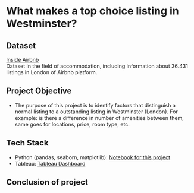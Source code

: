# What makes a top choice listing in Westminster?

## Dataset
[Inside Airbnb](http://insideairbnb.com/get-the-data)  
Dataset in the field of accommodation, including information about 36.431 listings in London of Airbnb platform.
## Project Objective
* The purpose of this project is to identify factors that distinguish a normal listing to a outstanding listing in Westminster (London). For example: is there a difference in number of amenities between them, same goes for locations, price, room type, etc.
## Tech Stack
* Python (pandas, seaborn, matplotlib): [Notebook for this project](Analysis.ipynb)
* Tableau: [Tableau Dashboard](https://public.tableau.com/views/Milestone_16752659315130/Story1?:language=en-US&publish=yes&:display_count=n&:origin=viz_share_link)
## Conclusion of project

